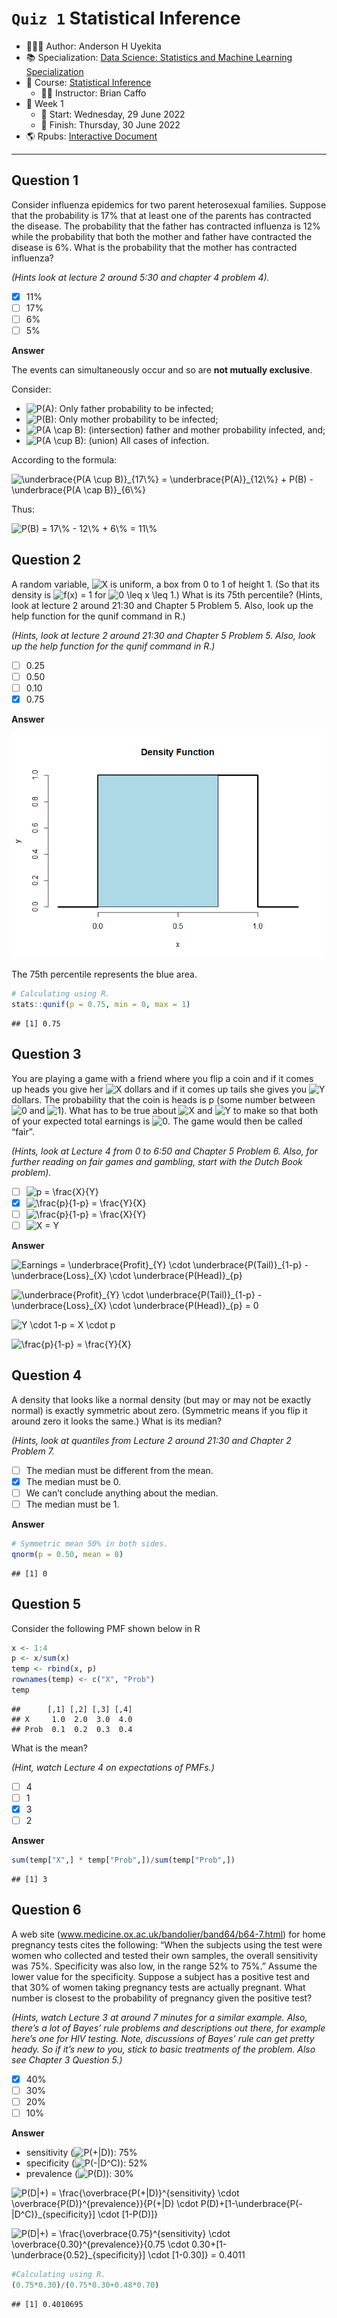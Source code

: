 `Quiz 1` Statistical Inference
================

-   👨🏻‍💻 Author: Anderson H Uyekita
-   📚 Specialization: <a
    href="https://www.coursera.org/specializations/data-science-statistics-machine-learning"
    target="_blank" rel="noopener">Data Science: Statistics and Machine
    Learning Specialization</a>
-   📖 Course:
    <a href="https://www.coursera.org/learn/statistical-inference"
    target="_blank" rel="noopener">Statistical Inference</a>
    -   🧑‍🏫 Instructor: Brian Caffo
-   📆 Week 1
    -   🚦 Start: Wednesday, 29 June 2022
    -   🏁 Finish: Thursday, 30 June 2022
-   🌎 Rpubs: [Interactive
    Document](https://rpubs.com/AndersonUyekita/quiz-1_statistical-inference)

------------------------------------------------------------------------

## Question 1

Consider influenza epidemics for two parent heterosexual families.
Suppose that the probability is 17% that at least one of the parents has
contracted the disease. The probability that the father has contracted
influenza is 12% while the probability that both the mother and father
have contracted the disease is 6%. What is the probability that the
mother has contracted influenza?

*(Hints look at lecture 2 around 5:30 and chapter 4 problem 4).*

-   [x] 11%
-   [ ] 17%
-   [ ] 6%
-   [ ] 5%

**Answer**

The events can simultaneously occur and so are **not mutually
exclusive**.

Consider:

-   ![P(A)](https://latex.codecogs.com/png.image?%5Cdpi%7B110%7D&space;%5Cbg_white&space;P%28A%29 "P(A)"):
    Only father probability to be infected;
-   ![P(B)](https://latex.codecogs.com/png.image?%5Cdpi%7B110%7D&space;%5Cbg_white&space;P%28B%29 "P(B)"):
    Only mother probability to be infected;
-   ![P(A \\cap B)](https://latex.codecogs.com/png.image?%5Cdpi%7B110%7D&space;%5Cbg_white&space;P%28A%20%5Ccap%20B%29 "P(A \cap B)"):
    (intersection) father and mother probability infected, and;
-   ![P(A \\cup B)](https://latex.codecogs.com/png.image?%5Cdpi%7B110%7D&space;%5Cbg_white&space;P%28A%20%5Ccup%20B%29 "P(A \cup B)"):
    (union) All cases of infection.

According to the formula:

![\\underbrace{P(A \\cup B)}\_{17\\%} = \\underbrace{P(A)}\_{12\\%} + P(B) - \\underbrace{P(A \\cap B)}\_{6\\%}](https://latex.codecogs.com/png.image?%5Cdpi%7B110%7D&space;%5Cbg_white&space;%5Cunderbrace%7BP%28A%20%5Ccup%20B%29%7D_%7B17%5C%25%7D%20%3D%20%5Cunderbrace%7BP%28A%29%7D_%7B12%5C%25%7D%20%2B%20P%28B%29%20-%20%5Cunderbrace%7BP%28A%20%5Ccap%20B%29%7D_%7B6%5C%25%7D "\underbrace{P(A \cup B)}_{17\%} = \underbrace{P(A)}_{12\%} + P(B) - \underbrace{P(A \cap B)}_{6\%}")

Thus:

![P(B) = 17\\% - 12\\% + 6\\% = 11\\%](https://latex.codecogs.com/png.image?%5Cdpi%7B110%7D&space;%5Cbg_white&space;P%28B%29%20%3D%2017%5C%25%20-%2012%5C%25%20%2B%206%5C%25%20%3D%2011%5C%25 "P(B) = 17\% - 12\% + 6\% = 11\%")

## Question 2

A random variable,
![X](https://latex.codecogs.com/png.image?%5Cdpi%7B110%7D&space;%5Cbg_white&space;X "X")
is uniform, a box from 0 to 1 of height 1. (So that its density is
![f(x) = 1](https://latex.codecogs.com/png.image?%5Cdpi%7B110%7D&space;%5Cbg_white&space;f%28x%29%20%3D%201 "f(x) = 1")
for
![0 \\leq x \\leq 1](https://latex.codecogs.com/png.image?%5Cdpi%7B110%7D&space;%5Cbg_white&space;0%20%5Cleq%20x%20%5Cleq%201 "0 \leq x \leq 1").)
What is its 75th percentile? (Hints, look at lecture 2 around 21:30 and
Chapter 5 Problem 5. Also, look up the help function for the qunif
command in R.)

*(Hints, look at lecture 2 around 21:30 and Chapter 5 Problem 5. Also,
look up the help function for the qunif command in R.)*

-   [ ] 0.25
-   [ ] 0.50
-   [ ] 0.10
-   [x] 0.75

**Answer**

![](quiz-1_statistical-inference_files/figure-gfm/unnamed-chunk-1-1.png)<!-- -->

The 75th percentile represents the blue area.

``` r
# Calculating using R.
stats::qunif(p = 0.75, min = 0, max = 1)
```

    ## [1] 0.75

## Question 3

You are playing a game with a friend where you flip a coin and if it
comes up heads you give her
![X](https://latex.codecogs.com/png.image?%5Cdpi%7B110%7D&space;%5Cbg_white&space;X "X")
dollars and if it comes up tails she gives you
![Y](https://latex.codecogs.com/png.image?%5Cdpi%7B110%7D&space;%5Cbg_white&space;Y "Y")
dollars. The probability that the coin is heads is p (some number
between
![0](https://latex.codecogs.com/png.image?%5Cdpi%7B110%7D&space;%5Cbg_white&space;0 "0")
and
![1](https://latex.codecogs.com/png.image?%5Cdpi%7B110%7D&space;%5Cbg_white&space;1 "1")).
What has to be true about
![X](https://latex.codecogs.com/png.image?%5Cdpi%7B110%7D&space;%5Cbg_white&space;X "X")
and
![Y](https://latex.codecogs.com/png.image?%5Cdpi%7B110%7D&space;%5Cbg_white&space;Y "Y")
to make so that both of your expected total earnings is
![0](https://latex.codecogs.com/png.image?%5Cdpi%7B110%7D&space;%5Cbg_white&space;0 "0").
The game would then be called “fair”.

*(Hints, look at Lecture 4 from 0 to 6:50 and Chapter 5 Problem 6. Also,
for further reading on fair games and gambling, start with the Dutch
Book problem).*

-   [ ]
    ![p = \\frac{X}{Y}](https://latex.codecogs.com/png.image?%5Cdpi%7B110%7D&space;%5Cbg_white&space;p%20%3D%20%5Cfrac%7BX%7D%7BY%7D "p = \frac{X}{Y}")
-   [x]
    ![\\frac{p}{1-p} = \\frac{Y}{X}](https://latex.codecogs.com/png.image?%5Cdpi%7B110%7D&space;%5Cbg_white&space;%5Cfrac%7Bp%7D%7B1-p%7D%20%3D%20%5Cfrac%7BY%7D%7BX%7D "\frac{p}{1-p} = \frac{Y}{X}")
-   [ ]
    ![\\frac{p}{1-p} = \\frac{X}{Y}](https://latex.codecogs.com/png.image?%5Cdpi%7B110%7D&space;%5Cbg_white&space;%5Cfrac%7Bp%7D%7B1-p%7D%20%3D%20%5Cfrac%7BX%7D%7BY%7D "\frac{p}{1-p} = \frac{X}{Y}")
-   [ ]
    ![X = Y](https://latex.codecogs.com/png.image?%5Cdpi%7B110%7D&space;%5Cbg_white&space;X%20%3D%20Y "X = Y")

**Answer**

![ Earnings = \\underbrace{Profit}\_{Y} \\cdot \\underbrace{P(Tail)}\_{1-p} - \\underbrace{Loss}\_{X} \\cdot \\underbrace{P(Head)}\_{p}](https://latex.codecogs.com/png.image?%5Cdpi%7B110%7D&space;%5Cbg_white&space;%20Earnings%20%3D%20%5Cunderbrace%7BProfit%7D_%7BY%7D%20%5Ccdot%20%5Cunderbrace%7BP%28Tail%29%7D_%7B1-p%7D%20-%20%5Cunderbrace%7BLoss%7D_%7BX%7D%20%5Ccdot%20%5Cunderbrace%7BP%28Head%29%7D_%7Bp%7D " Earnings = \underbrace{Profit}_{Y} \cdot \underbrace{P(Tail)}_{1-p} - \underbrace{Loss}_{X} \cdot \underbrace{P(Head)}_{p}")

![ \\underbrace{Profit}\_{Y} \\cdot \\underbrace{P(Tail)}\_{1-p} - \\underbrace{Loss}\_{X} \\cdot \\underbrace{P(Head)}\_{p} = 0](https://latex.codecogs.com/png.image?%5Cdpi%7B110%7D&space;%5Cbg_white&space;%20%5Cunderbrace%7BProfit%7D_%7BY%7D%20%5Ccdot%20%5Cunderbrace%7BP%28Tail%29%7D_%7B1-p%7D%20-%20%5Cunderbrace%7BLoss%7D_%7BX%7D%20%5Ccdot%20%5Cunderbrace%7BP%28Head%29%7D_%7Bp%7D%20%3D%200 " \underbrace{Profit}_{Y} \cdot \underbrace{P(Tail)}_{1-p} - \underbrace{Loss}_{X} \cdot \underbrace{P(Head)}_{p} = 0")

![ Y \\cdot 1-p = X \\cdot p](https://latex.codecogs.com/png.image?%5Cdpi%7B110%7D&space;%5Cbg_white&space;%20Y%20%5Ccdot%201-p%20%3D%20X%20%5Ccdot%20p " Y \cdot 1-p = X \cdot p")

![ \\frac{p}{1-p} = \\frac{Y}{X}](https://latex.codecogs.com/png.image?%5Cdpi%7B110%7D&space;%5Cbg_white&space;%20%5Cfrac%7Bp%7D%7B1-p%7D%20%3D%20%5Cfrac%7BY%7D%7BX%7D " \frac{p}{1-p} = \frac{Y}{X}")

## Question 4

A density that looks like a normal density (but may or may not be
exactly normal) is exactly symmetric about zero. (Symmetric means if you
flip it around zero it looks the same.) What is its median?

*(Hints, look at quantiles from Lecture 2 around 21:30 and Chapter 2
Problem 7.*

-   [ ] The median must be different from the mean.
-   [x] The median must be 0.
-   [ ] We can’t conclude anything about the median.
-   [ ] The median must be 1.

**Answer**

``` r
# Symmetric mean 50% in both sides.
qnorm(p = 0.50, mean = 0)
```

    ## [1] 0

## Question 5

Consider the following PMF shown below in R

``` r
x <- 1:4
p <- x/sum(x)
temp <- rbind(x, p)
rownames(temp) <- c("X", "Prob")
temp
```

    ##      [,1] [,2] [,3] [,4]
    ## X     1.0  2.0  3.0  4.0
    ## Prob  0.1  0.2  0.3  0.4

What is the mean?

*(Hint, watch Lecture 4 on expectations of PMFs.)*

-   [ ] 4
-   [ ] 1
-   [x] 3
-   [ ] 2

**Answer**

``` r
sum(temp["X",] * temp["Prob",])/sum(temp["Prob",])
```

    ## [1] 3

## Question 6

A web site (www.medicine.ox.ac.uk/bandolier/band64/b64-7.html) for home
pregnancy tests cites the following: “When the subjects using the test
were women who collected and tested their own samples, the overall
sensitivity was 75%. Specificity was also low, in the range 52% to 75%.”
Assume the lower value for the specificity. Suppose a subject has a
positive test and that 30% of women taking pregnancy tests are actually
pregnant. What number is closest to the probability of pregnancy given
the positive test?

*(Hints, watch Lecture 3 at around 7 minutes for a similar example.
Also, there’s a lot of Bayes’ rule problems and descriptions out there,
for example here’s one for HIV testing. Note, discussions of Bayes’ rule
can get pretty heady. So if it’s new to you, stick to basic treatments
of the problem. Also see Chapter 3 Question 5.)*

-   [x] 40%
-   [ ] 30%
-   [ ] 20%
-   [ ] 10%

**Answer**

-   sensitivity
    (![P(+\|D)](https://latex.codecogs.com/png.image?%5Cdpi%7B110%7D&space;%5Cbg_white&space;P%28%2B%7CD%29 "P(+|D)")):
    75%
-   specificity
    (![P(-\|D^C)](https://latex.codecogs.com/png.image?%5Cdpi%7B110%7D&space;%5Cbg_white&space;P%28-%7CD%5EC%29 "P(-|D^C)")):
    52%
-   prevalence
    (![P(D)](https://latex.codecogs.com/png.image?%5Cdpi%7B110%7D&space;%5Cbg_white&space;P%28D%29 "P(D)")):
    30%

![ P(D\|+) = \\frac{\\overbrace{P(+\|D)}^{sensitivity} \\cdot \\overbrace{P(D)}^{prevalence}}{P(+\|D) \\cdot P(D)+\[1-\\underbrace{P(-\|D^C)}\_{specificity}\] \\cdot \[1-P(D)\]}](https://latex.codecogs.com/png.image?%5Cdpi%7B110%7D&space;%5Cbg_white&space;%20P%28D%7C%2B%29%20%3D%20%5Cfrac%7B%5Coverbrace%7BP%28%2B%7CD%29%7D%5E%7Bsensitivity%7D%20%5Ccdot%20%5Coverbrace%7BP%28D%29%7D%5E%7Bprevalence%7D%7D%7BP%28%2B%7CD%29%20%5Ccdot%20P%28D%29%2B%5B1-%5Cunderbrace%7BP%28-%7CD%5EC%29%7D_%7Bspecificity%7D%5D%20%5Ccdot%20%5B1-P%28D%29%5D%7D " P(D|+) = \frac{\overbrace{P(+|D)}^{sensitivity} \cdot \overbrace{P(D)}^{prevalence}}{P(+|D) \cdot P(D)+[1-\underbrace{P(-|D^C)}_{specificity}] \cdot [1-P(D)]}")

![ P(D\|+) = \\frac{\\overbrace{0.75}^{sensitivity} \\cdot \\overbrace{0.30}^{prevalence}}{0.75 \\cdot 0.30+\[1-\\underbrace{0.52}\_{specificity}\] \\cdot \[1-0.30\]} = 0.4011](https://latex.codecogs.com/png.image?%5Cdpi%7B110%7D&space;%5Cbg_white&space;%20P%28D%7C%2B%29%20%3D%20%5Cfrac%7B%5Coverbrace%7B0.75%7D%5E%7Bsensitivity%7D%20%5Ccdot%20%5Coverbrace%7B0.30%7D%5E%7Bprevalence%7D%7D%7B0.75%20%5Ccdot%200.30%2B%5B1-%5Cunderbrace%7B0.52%7D_%7Bspecificity%7D%5D%20%5Ccdot%20%5B1-0.30%5D%7D%20%3D%200.4011 " P(D|+) = \frac{\overbrace{0.75}^{sensitivity} \cdot \overbrace{0.30}^{prevalence}}{0.75 \cdot 0.30+[1-\underbrace{0.52}_{specificity}] \cdot [1-0.30]} = 0.4011")

``` r
#Calculating using R.
(0.75*0.30)/(0.75*0.30+0.48*0.70)
```

    ## [1] 0.4010695
